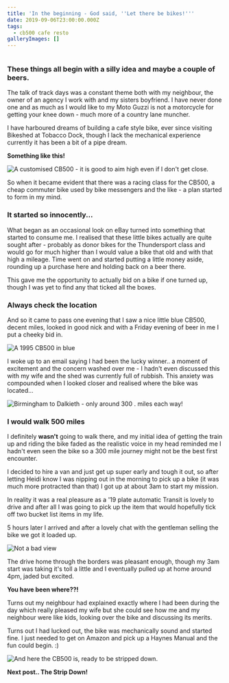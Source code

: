```yaml
---
title: 'In the beginning - God said, ''Let there be bikes!'''
date: 2019-09-06T23:00:00.000Z
tags:
  - cb500 cafe resto
galleryImages: []
---
```

![]()

### These things all begin with a silly idea and maybe a couple of beers.

The talk of track days was a constant theme both with my neighbour, the owner of an agency I work with and my sisters boyfriend. I have never done one and as much as I would like to my Moto Guzzi is not a motorcycle for getting your knee down - much more of a country lane muncher.

I have harboured dreams of building a cafe style bike, ever since visiting Bikeshed at Tobacco Dock, though I lack the mechanical experience currently it has been a bit of a pipe dream. 

**Something like this!**

![A customised CB500 - it is good to aim high even if I don't get close.](/images/92C47D70-C6C8-4253-9853-61895C81D0A6-4994-000001657CBB3404.jpeg "A customised CB500 - it is good to aim high even if I don't get close.")

So when it became evident that there was a racing class for the CB500, a cheap commuter bike used by bike messengers and the like - a plan started to form in my mind.

### It started so innocently...

What began as an occasional look on eBay turned into something that started to consume me. I realised that these little bikes actually are quite sought after - probably as donor bikes for the Thundersport class  and would go for much higher than I would value a bike that old and with that high a mileage. Time went on and started putting a little money aside, rounding up a purchase here and holding back on a beer there. 

This gave me the opportunity to actually bid on a bike if one turned up, though I was yet to find any that ticked all the boxes.

### Always check the location

And so it came to pass one evening that I saw a nice little blue CB500, decent miles, looked in good nick and with a Friday evening of beer in me I put a cheeky bid in.

![A 1995 CB500 in blue](/images/the-original-cb-500.jpg "A 1995 CB500 in blue")

I woke up to an email saying I had been the lucky winner.. a moment of excitement and the concern washed over me - I hadn't even discussed this with my wife and the shed was currently full of rubbish. This anxiety was compounded when I looked closer and realised where the bike was located...

![Birmingham to Dalkieth - only around 300 . miles each way!](/images/a-long-long-way.png "Birmingham to Dalkieth - only around 300miles each way!")

### I would walk 500 miles

I definitely **wasn't** going to walk there, and my initial idea of getting the train up and riding the bike faded as the realistic voice in my head reminded me I hadn't even seen the bike so a 300 mile journey might not be the best first encounter.

I decided to hire a van and just get up super early and tough it out, so after letting Heidi know I was nipping out in the morning to pick up a bike (it was much more protracted than that) I got up at about 3am to start my mission. 

In reality it was a real pleasure as a '19 plate automatic Transit is lovely to drive and after all I was going to pick up the item that would hopefully tick off two bucket list items in my life. 

5 hours later I arrived and after a lovely chat with the gentleman selling the bike we got it loaded up. 

![Not a bad view](/images/not-a-bad-view.jpg "Not a bad view")

The drive home through the borders was pleasant enough, though my 3am start was taking it's toll a little and I eventually pulled up at home around 4pm, jaded but excited.

**You have been where??!**

Turns out my neighbour had explained exactly where I had been during the day which really pleased my wife but she could see how me and my neighbour were like kids, looking over the bike and discussing its merits.

Turns out I had lucked out, the bike was mechanically sound and started fine. I just needed to get on Amazon and pick up a Haynes Manual and the fun could begin. :)

![And here the CB500 is, ready to be stripped down.](/images/and-here-she-is.jpg "And here the CB500 is, ready to be stripped down.")

**Next post.. The Strip Down!**
